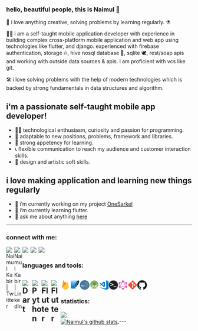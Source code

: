### hello, beautiful people, this is Naimul 👋

🎨 i love anything creative, solving problems by learning regularly. ⚗

👨‍🏫 i am a self-taught mobile application developer with experience in building complex cross-platform mobile application and web app using technologies like flutter, and django. experienced with firebase authentication, storage 🔥, hive nosql database 🐝, sqlite 🕊, rest/soap apis and working with outside data sources & apis. i am proficient with vcs like git. 

🛠 i love solving problems with the help of modern technologies which is backed by strong fundamentals in data structures and algorithm. 

## i'm a passionate self-taught mobile app developer!
- 👨‍💻 technological enthusiasm, curiosity and passion for programming. 
- 🎋 adaptable to new positions, problems, framework and libraries.
- 📖 strong appetency for learning.
- 📞 flexible communication to reach my audience and customer interaction skills.
- 🎨 design and artistic soft skills.

## i love making application and learning new things regularly
- 🔭 i’m currently working on my project [OneSarkel](https://github.com/kabirnayeem99/flutter_one_ui_messaging_app)
- 🌱 i’m currently learning flutter.
- 💬 ask me about anything [here](https://github.com/kabirnayeem99/kabirnayeem99/issues)
---

### connect with me:
[<img align="left" alt="Naimul Kabir | Twitter" width="22px" src="https://cdn.jsdelivr.net/npm/simple-icons@v3/icons/twitter.svg" />][twitter]
[<img align="left" alt="Naimul Kabir | LinkedIn" width="22px" src="https://cdn.jsdelivr.net/npm/simple-icons@v3/icons/linkedin.svg" />][linkedin]
[<img align="left" width= "22px" src='https://cdn.jsdelivr.net/npm/simple-icons@3.0.1/icons/stackoverflow.svg'>](https://stackoverflow.com/users/9659254)
[<img align="left" width="22px" src='https://cdn.jsdelivr.net/npm/simple-icons@3.0.1/icons/wikipedia.svg'>](https://bn.wikipedia.org/wiki/%E0%A6%AC%E0%A7%8D%E0%A6%AF%E0%A6%AC%E0%A6%B9%E0%A6%BE%E0%A6%B0%E0%A6%95%E0%A6%BE%E0%A6%B0%E0%A7%80:Kabirnayeem.99)
[<img align="left" width= "22px" src='https://d2fltix0v2e0sb.cloudfront.net/dev-badge.svg'>](https://dev.to/kabirnayeem99)

<br/>

### languages and tools:
[<img align="left" alt="Dart" width="26px" src="https://avatars1.githubusercontent.com/u/1609975?s=200&v=4" />][Dart]
[<img align="left" alt="Python" width="26px" src="http://icons.iconarchive.com/icons/cornmanthe3rd/plex/512/Other-python-icon.png"/>][Python]
[<img align="left" alt="Flutter" width="26px" src="https://izwebtechnologies.com/wp-content/uploads/2020/01/flutter-logo-round.png"/>][Flutter]
[<img align="left" alt="Flutter" width="26px" src="https://eddrickbutler98.github.io/img_portfolio/django.png"/>][Django]
[<img align="left" alt="Firebase" width="26px" src="https://github.com/kabirnayeem99/kabirnayeem99/raw/master/assets/firebase.png"/>][Firebase]
[<img align="left" alt="SQLite" width="26px" src="https://github.com/kabirnayeem99/kabirnayeem99/raw/master/assets/sqlite.png" />][SQLite]
[<img align="left" alt="MySQL" width="26px" src="https://github.com/kabirnayeem99/kabirnayeem99/raw/master/assets/mysql.png" />][MySQL]
[<img align="left" alt="Android Studio" width="26px" src="https://github.com/kabirnayeem99/kabirnayeem99/raw/master/assets/android_studio.png"/>][Android_Studio]
[<img align="left" alt="Visual Studio Code" width="26px" src="https://raw.githubusercontent.com/github/explore/80688e429a7d4ef2fca1e82350fe8e3517d3494d/topics/visual-studio-code/visual-studio-code.png" />][VS_Code]
[<img align="left" alt="Linux Command Line" width="26px" src="https://raw.githubusercontent.com/github/explore/80688e429a7d4ef2fca1e82350fe8e3517d3494d/topics/terminal/terminal.png" />][Linux]
[<img align="left" alt="GraphQL" width="26px" src="https://raw.githubusercontent.com/github/explore/80688e429a7d4ef2fca1e82350fe8e3517d3494d/topics/graphql/graphql.png" />][GraphQL]
[<img align="left" alt="Git" width="26px" src="https://github.com/kabirnayeem99/kabirnayeem99/raw/master/assets/git.png" />][Git]
[<img align="left" alt="GitHub" width="26px" src="https://raw.githubusercontent.com/github/explore/78df643247d429f6cc873026c0622819ad797942/topics/github/github.png" />][GitHub]
<br />
---

### statistics:
<a href="https://github.com/anuraghazra/github-readme-stats">
  <img align="center" src="https://github-readme-stats.vercel.app/api/top-langs/?username=kabirnayeem99&hide=makefile,html" />
</a>
<br/>
<a href="https://github.com/anuraghazra/github-readme-stats">
  <img align="center" src="https://github-readme-stats.vercel.app/api?username=kabirnayeem99&show_icons=true" alt="Naimul's github stats" />
</a>
---

[Dart]: https://dart.dev/
[Python]: https://www.python.org/
[Firebase]: https://firebase.google.com/
[Android_Studio]: https://developer.android.com/studio
[VS_Code]: https://code.visualstudio.com/
[GraphQL]: https://graphql.org/
[SQLite]: https://www.sqlite.org/about.html
[MySQL]: https://www.mysql.com/
[Git]: https://git-scm.com/about
[GitHub]: https://github.com/about
[Linux]: https://www.linux.org/
[Flutter]: https://flutter.dev/
[Django]: https://www.djangoproject.com/
[twitter]: https://twitter.com/kabirnayeem99
[linkedin]: https://www.linkedin.com/in/kabirnayeem99/

